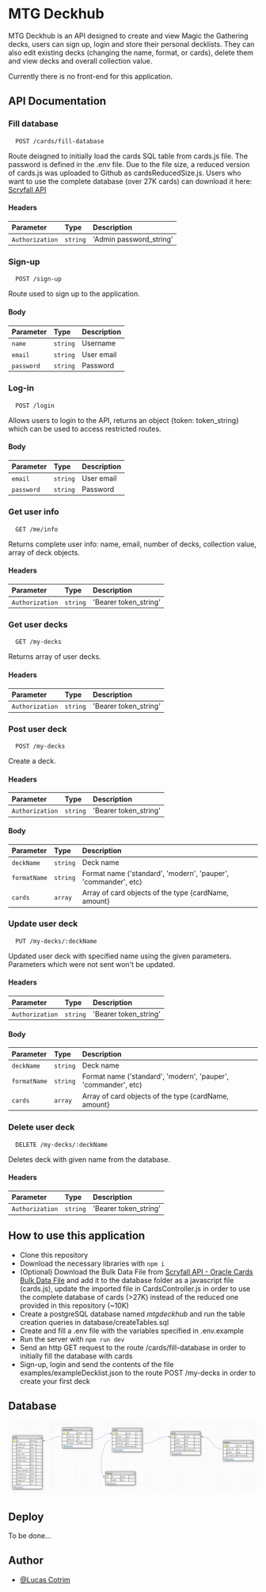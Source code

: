 # MTG Deckhub

MTG Deckhub is an API designed to create and view Magic the Gathering decks, users can sign up, login and store their personal decklists.
They can also edit existing decks (changing the name, format, or cards), delete them and view decks and overall collection value.

Currently there is no front-end for this application.


## API Documentation



### Fill database
```
  POST /cards/fill-database
```
Route deisgned to initially load the cards SQL table from cards.js file. The password is defined in the .env file.
Due to the file size, a reduced version of cards.js was uploaded to Github as cardsReducedSize.js.
Users who want to use the complete database (over 27K cards) can download it here:
[Scryfall API](https://scryfall.com/docs/api/bulk-data)

#### Headers
| Parameter   | Type       | Description                           |
| :---------- | :--------- | :---------------------------------- |
| `Authorization` | `string` | 'Admin password_string' |




### Sign-up
```
  POST /sign-up
```
Route used to sign up to the application.
#### Body
| Parameter   | Type       | Description                           |
| :---------- | :--------- | :---------------------------------- |
| `name` | `string` | Username |
| `email` | `string` | User email |
| `password` | `string` | Password |




### Log-in
```
  POST /login
```
Allows users to login to the API, returns an object {token: token_string} which can be used to access restricted routes.
#### Body
| Parameter   | Type       | Description                           |
| :---------- | :--------- | :---------------------------------- |
| `email` | `string` | User email |
| `password` | `string` | Password |




### Get user info
```
  GET /me/info
```
Returns complete user info: name, email, number of decks, collection value, array of deck objects.

#### Headers
| Parameter   | Type       | Description                           |
| :---------- | :--------- | :---------------------------------- |
| `Authorization` | `string` | 'Bearer token_string' |



### Get user decks
```
  GET /my-decks
```
Returns array of user decks.

#### Headers
| Parameter   | Type       | Description                           |
| :---------- | :--------- | :---------------------------------- |
| `Authorization` | `string` | 'Bearer token_string' |



### Post user deck
```
  POST /my-decks
```
Create a deck.

#### Headers
| Parameter   | Type       | Description                           |
| :---------- | :--------- | :---------------------------------- |
| `Authorization` | `string` | 'Bearer token_string' |

#### Body
| Parameter   | Type       | Description                           |
| :---------- | :--------- | :---------------------------------- |
| `deckName` | `string` | Deck name |
| `formatName` | `string` | Format name ('standard', 'modern', 'pauper', 'commander', etc) |
| `cards` | `array` | Array of card objects of the type {cardName, amount} |




### Update user deck
```
  PUT /my-decks/:deckName
```
Updated user deck with specified name using the given parameters. Parameters which were not sent won't be updated.
#### Headers
| Parameter   | Type       | Description                           |
| :---------- | :--------- | :---------------------------------- |
| `Authorization` | `string` | 'Bearer token_string' |

#### Body
| Parameter   | Type       | Description                           |
| :---------- | :--------- | :---------------------------------- |
| `deckName` | `string` | Deck name |
| `formatName` | `string` | Format name ('standard', 'modern', 'pauper', 'commander', etc) |
| `cards` | `array` | Array of card objects of the type {cardName, amount} |




### Delete user deck
```
  DELETE /my-decks/:deckName
```
Deletes deck with given name from the database.
#### Headers
| Parameter   | Type       | Description                           |
| :---------- | :--------- | :---------------------------------- |
| `Authorization` | `string` | 'Bearer token_string' |



## How to use this application

* Clone this repository
* Download the necessary libraries with ```npm i```
* (Optional) Download the Bulk Data File from [Scryfall API - Oracle Cards Bulk Data File]([https://scryfall.com/docs/api/bulk-data](https://data.scryfall.io/oracle-cards/oracle-cards-20221110220303.json)) and add it to the database folder as a javascript file (cards.js), update the imported file in CardsController.js in order to use the complete database of cards (>27K) instead of the reduced one provided in this repository (~10K)
* Create a postgreSQL database named *mtgdeckhub* and run the table creation queries in database/createTables.sql
* Create and fill a .env file with the variables specified in .env.example
* Run the server with ```npm run dev```
* Send an http GET request to the route /cards/fill-database in order to initially fill the database with cards
* Sign-up, login and send the contents of the file examples/exampleDecklist.json to the route POST /my-decks in order to create your first deck



## Database
<img src="https://github.com/LucasPCotrim/poc-mtg-deckhub/blob/main/readme_files/DatabaseDiagram.png" />

## Deploy

To be done...



  
## Author

- [@Lucas Cotrim](https://github.com/LucasPCotrim)


